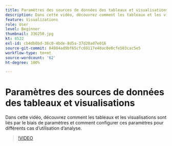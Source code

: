 ```yaml
---
title: Paramètres des sources de données des tableaux et visualisations
description: Dans cette vidéo, découvrez comment les tableaux et les visualisations sont liés par le biais de paramètres et comment configurer ces paramètres pour différents cas d’utilisation d’analyse.
feature: Visualizations
role: User
level: Beginner
thumbnail: 336250.jpg
kt: 8522
exl-id: cb4db0bd-36c0-4bde-8d5a-37d28ad7e016
source-git-commit: 84984ad9bf65cfc69117e40ac0e0cfe503cac5e5
workflow-type: tm+mt
source-wordcount: '62'
ht-degree: 100%

---
```


# Paramètres des sources de données des tableaux et visualisations

Dans cette vidéo, découvrez comment les tableaux et les visualisations sont liés par le biais de paramètres et comment configurer ces paramètres pour différents cas d’utilisation d’analyse.

>[!VIDEO](https://video.tv.adobe.com/v/3418831/?quality=12&learn=on&captions=fre_fr)
